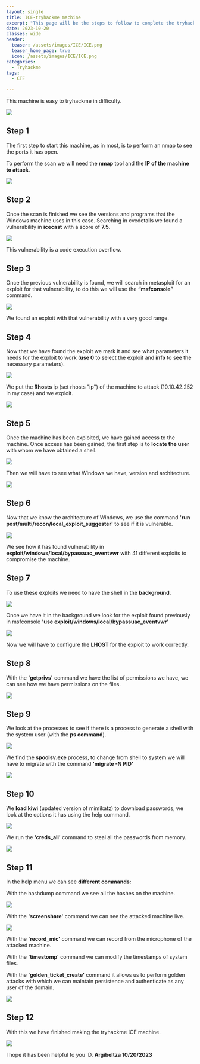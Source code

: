 ```yaml
---
layout: single
title: ICE-tryhackme machine
excerpt: "This page will be the steps to follow to complete the tryhackme ice machine."
date: 2023-10-20
classes: wide
header:
  teaser: /assets/images/ICE/ICE.png
  teaser_home_page: true
  icon: /assets/images/ICE/ICE.png
categories:
  - Tryhackme
tags:
  - CTF
  
---
```


This machine is easy to tryhackme in difficulty.

![](/assets/images/ICE/ICE-DIF.PNG)

## Step 1

The first step to start this machine, as in most, is to perform an nmap to see the ports it has open. 

To perform the scan we will need the **nmap** tool and the **IP of the machine to attack**.

![](\assets\images\ICE\ICE-1.PNG) 

## Step 2

Once the scan is finished we see the versions and programs that the Windows machine uses in this case. Searching in cvedetails we found a vulnerability in **icecast** with a score of **7.5**.

![](\assets\images\ICE\ICE-2.PNG) 

This vulnerability is a code execution overflow.

## Step 3

Once the previous vulnerability is found, we will search in metasploit for an exploit for that vulnerability, to do this we will use the **“msfconsole”** command.

![](\assets\images\ICE\ICE-3.PNG) 

We found an exploit with that vulnerability with a very good range.

## Step 4

Now that we have found the exploit we mark it and see what parameters it needs for the exploit to work (**use 0** to select the exploit and **info** to see the necessary parameters).

![](\assets\images\ICE\ICE-4.PNG) 

We put the **Rhosts** ip (set rhosts "ip") of the machine to attack (10.10.42.252 in my case) and we exploit.

![](\assets\images\ICE\ICE-4.2.PNG) 

## Step 5

Once the machine has been exploited, we have gained access to the machine. Once access has been gained, the first step is to **locate the user** with whom we have obtained a shell.

![](\assets\images\ICE\ICE-5.PNG) 

Then we will have to see what Windows we have, version and architecture.

![](\assets\images\ICE\ICE-5.2.PNG) 

## Step 6

Now that we know the architecture of Windows, we use the command **'run post/multi/recon/local_exploit_suggester'** to see if it is vulnerable.

![](\assets\images\ICE\ICE-6.PNG) 

We see how it has found vulnerability in **exploit/windows/local/bypassuac_eventvwr** with 41 different exploits to compromise the machine.

## Step 7

To use these exploits we need to have the shell in the **background**.

![](\assets\images\ICE\ICE-7.PNG) 

Once we have it in the background we look for the exploit found previously in msfconsole **'use exploit/windows/local/bypassuac_eventvwr'**

![](\assets\images\ICE\ICE-7.2.PNG) 

Now we will have to configure the **LHOST** for the exploit to work correctly.

## Step 8

With the **'getprivs'** command we have the list of permissions we have, we can see how we have permissions on the files.

![](\assets\images\ICE\ICE-8.PNG) 

## Step 9

We look at the processes to see if there is a process to generate a shell with the system user (with the **ps command**).

![](\assets\images\ICE\ICE-9.PNG) 

We find the **spoolsv.exe** process, to change from shell to system we will have to migrate with the command **'migrate -N PID'**

![](\assets\images\ICE\ICE-9.2.PNG) 

## Step 10

We **load kiwi** (updated version of mimikatz) to download passwords, we look at the options it has using the help command.

![](\assets\images\ICE\ICE-10.PNG) 

We run the **'creds_all'** command to steal all the passwords from memory.

![](\assets\images\ICE\ICE-10-2.PNG) 

## Step 11

In the help menu we can see **different commands:**

With the hashdump command we see all the hashes on the machine.

![](\assets\images\ICE\ICE-11.PNG) 

With the **'screenshare'** command we can see the attacked machine live.

![](\assets\images\ICE\ICE-11.2.PNG) 

With the **'record_mic'** command we can record from the microphone of the attacked machine.

With the **'timestomp'** command we can modify the timestamps of system files.

With the **'golden_ticket_create'** command it allows us to perform golden attacks with which we can maintain persistence and authenticate as any user of the domain.

![](\assets\images\ICE\ICE-11.3.PNG) 

## Step 12

With this we have finished making the tryhackme ICE machine.

![](\assets\images\ICE\ICE-12.PNG) 

I hope it has been helpful to you :D. **Argibeltza 10/20/2023**